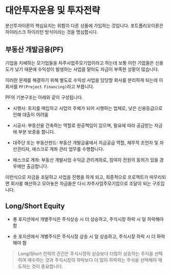 # 대안투자운용 및 투자전략

분산투자이론의 핵심요지는 위험이 다른 상품에 가입하는 것입니다.
포트폴리오이론은 하이리스크 하이리턴 방식이라는 것을 명심합시다.

## 부동산 개발금융(PF)

기업을 지배하는 모기업들을 차주사업주모기업이라고 하는데 보통 이런 기업들은 신용도가 낮기 때문에 수익성이 발생하는 사업을 맡아도 자금이 부족한 상황이 많습니다.

이러한 문제를 해결하기 위해 별도로 수익성 사업을 담당할 회사를 분리하게 되는데 이 회사를 `PF(Project Financing)`라고 부릅니다.

PF의 기본구조는 아래와 같이 구성됩니다.

- 시행사: 토지를 매입하고 사업의 주체가 되어 시행하는 업체로, 낮은 신용등급으로 인해 대출이 어려움

- 시공사: 부동산을 건축하는 역할로 완공책임이 있으며, 필요에 따라 공급받는 자금에 부분 보증을 합니다.

- 대주단 또는 부동산펀드: 부동산 개발금융에서 자금공급 역할, 재무적 조언자 및 자산관리자, 에스크로 계좌 관리 업무를 수행합니다.

- 에스크로 계좌: 부동산 개발사업 수익금 관리계좌로, 참여자 전원의 동의가 있을 경우에만 출금합니다.

이런식으로 자금을 조달하고 사업을 진행을 하게 되고, 최종적으로 프로젝트가 마무리되면 회사를 해산하고 모아놓은 자금들은 다시 차주사업주모기업으로 조달이 되는 구조입니다.


 ## Long/Short Equity

- 롱 포지션에서 개별주식은 주식상승 시 더 상승하고, 주식시장 하락 시 덜 하락해야함

- 숏 포지션에서 개별주식은 주식시장 상승 시 덜 상승하고, 주식시장 하락 시 더 하락해야 함

> Long/Short 전략의 관건은 주식시장의 상승보다 더많이 상승하는 주식을 선택하여 매수하는 것과 주식시장의 하락보다 더 많이 하락하는 주식을 선택해야 매도하는 것이 중요합니다.
